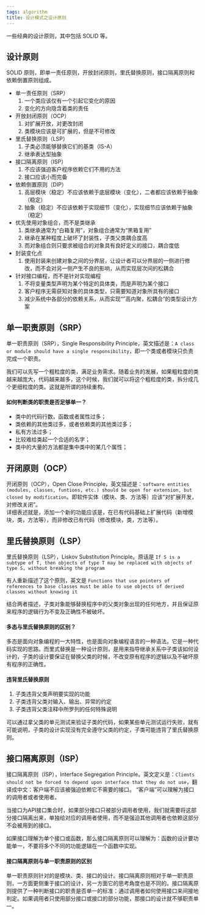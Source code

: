 ```yaml
---
tags: algorithm
title: 设计模式之设计原则
---
```

一些经典的设计原则，其中包括 SOLID 等。

## 设计原则
SOLID 原则，即单一责任原则，开放封闭原则，里氏替换原则，接口隔离原则和依赖倒置原则组成。
- 单一责任原则（SRP）
    1. 一个类应该仅有一个引起它变化的原因
    2. 变化的方向隐含着类的责任
- 开放封闭原则（OCP）
    1. 对扩展开放，对更改封闭
    2. 类模块应该是可扩展的，但是不可修改
- 里氏替换原则（LSP）
    1. 子类必须能够替换它们的基类（IS-A）
    2. 继承表达型抽象
- 接口隔离原则（ISP）
    1. 不应该强迫客户程序依赖它们不用的方法
    2. 接口应该小而完备
- 依赖倒置原则（DIP）
    1. 高层模块（稳定）不应该依赖于底层模块（变化），二者都应该依赖于抽象（稳定）
    2. 抽象（稳定）不应该依赖于实现细节（变化），实现细节应该依赖于抽象（稳定）
- 优先使用对象组合，而不是类继承
    1. 类继承通常为“白箱复用”，对象组合通常为“黑箱复用”
    2. 继承在某种程度上破坏了封装性，子类父类耦合度高
    3. 而对象组合则只要求被组合的对象具有良好定义的接口，耦合度低
- 封装变化点
    1. 使用封装来创建对象之间的分界层，让设计者可以分界层的一侧进行修改，而不会对另一侧产生不良的影响，从而实现层次间的松耦合
- 针对接口编程，而不是针对实现编程
    1. 不将变量类型声明为某个特定的具体类，而是声明为某个接口
    2. 客户程序无需获知对象的具体类型，只需要知道对象所具有的接口
    3. 减少系统中各部分的依赖关系，从而实现“”高内聚，松耦合“的类型设计方案

## 单一职责原则（SRP）
单一职责原则（SRP），Single Responsibility Principle，英文描述是：`A class or module should have a single responsibility`，即一个类或者模块只负责完成一个职责。  

我们可以先写一个粗粒度的类，满足业务需求。随着业务的发展，如果粗粒度的类越来越庞大，代码越来越多，这个时候，我们就可以将这个粗粒度的类，拆分成几个更细粒度的类。这就是所谓的持续重构。  

#### 如何判断类的职责是否足够单一？
- 类中的代码行数，函数或者属性过多；
- 类依赖的其他类过多，或者依赖类的其他类过多；
- 私有方法过多；
- 比较难给类起一个合适的名字；
- 类中的大量的方法都是集中类中的某几个属性； 

## 开闭原则（OCP）
开闭原则（OCP），Open Close Principle，英文描述是：`software entities (modules, classes, funtions, etc.) should be open for extension, but closed by modification`。即软件实体（模块、类、方法等）应该“对扩展开发，对修改关闭”。  
详细表述就是，添加一个新的功能应该是，在已有代码基础上扩展代码（新增模块，类，方法等），而非修改已有代码（修改模块，类，方法等）。  

## 里氏替换原则（LSP）
里氏替换原则（LSP），Liskov Substitution Principle。原话是 
`If S is a subtype of T, then objects of type T may be replaced with objects of type S, without breaking the program`

有人重新描述了这个原则，英文是 `Functions that use pointers of references to base classes must be able to use objects of derived classes without knowing it`

结合两者描述，子类对象能够替换程序中的父类对象出现的任何地方，并且保证原来程序的逻辑行为不变及正确性不被破坏。

#### 多态与里氏替换原则的区别？
多态是面向对象编程的一大特性，也是面向对象编程语言的一种语法。它是一种代码实现的思路。而里式替换是一种设计原则，是用来指导继承关系中子类该如何设计的，子类的设计要保证在替换父类的时候，不改变原有程序的逻辑以及不破坏原有程序的正确性。

#### 违背里氏替换原则
1. 子类违背父类声明要实现的功能
2. 子类违背父类对输入、输出、异常的约定
3. 子类违背父类注释中所罗列的任何特殊说明

可以通过拿父类的单元测试来验证子类的代码，如果某些单元测试运行失败，就有可能说明，子类的设计实现没有完全遵守父类的约定，子类可能违背了里氏替换原则。

## 接口隔离原则（ISP）
接口隔离原则（ISP），Interface Segregation Principle。英文定义是：`Clients should not be forced to depend upon interface that they do not use`，翻译成中文：客户端不应该被强迫依赖它不需要的接口。
“客户端”可以理解为接口的调用者或者使用者。

当接口为API接口集合时，如果部分接口只被部分调用者使用，我们就需要将这部分接口隔离出来，单独给对应的调用者使用，而不是强迫其他调用者也依赖这部分不会被用到的接口。 

如果接口理解为单个接口或函数，那么接口隔离原则可以理解为：函数的设计要功能单一，不要将多个不同的功能逻辑在一个函数中实现。  

####  接口隔离原则与单一职责原则的区别
单一职责原则针对的是模块、类、接口的设计。接口隔离原则相对于单一职责原则，一方面更侧重于接口的设计，另一方面它的思考角度也是不同的。接口隔离原则提供了一种判断接口的职责是否单一的标准：通过调用者如何使用接口来间接地判定。如果调用者只使用部分接口或接口的部分功能，那接口的设计就不够职责单一。